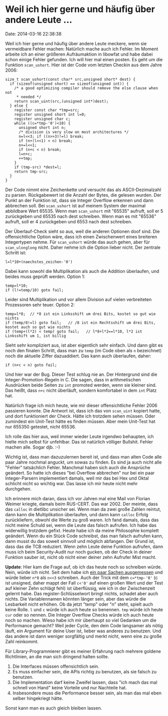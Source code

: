 Weil ich hier gerne und häufig über andere Leute \...
=====================================================

Date: 2014-03-16 22:38:38

Weil ich hier gerne und häufig über andere Leute meckere, wenn sie
vermeidbare Fehler machen: Natürlich mache auch ich Fehler. Im Moment
arbeite ich an einer größeren Aufräumaktion in libowfat und habe dabei
schon einige Fehler gefunden. Ich will hier mal einen posten. Es geht um
die Funktion `scan_ushort`. Hier ist der Code vom letzten Checkin aus
dem Jahre 2006:

    size_t scan_ushort(const char* src,unsigned short* dest) {
      if (sizeof(unsigned short) == sizeof(unsigned int)) {
        /* a good optimizing compiler should remove the else clause when not
         * needed */
        return scan_uint(src,(unsigned int*)dest);
      } else {
        register const char *tmp=src;
        register unsigned short int l=0;
        register unsigned char c;
        while ((c=*tmp-'0')<10) {
          unsigned short int n;
          /* division is very slow on most architectures */
          n=l<<3; if ((n>>3)!=l) break;
          if (n+(l<<1) < n) break;
          n+=l<<1;
          if (n+c < n) break;
          l=n+c;
          ++tmp;
        }
        if (tmp-src) *dest=l;
        return tmp-src;
      }
    }

Der Code nimmt eine Zeichenkette und versucht das als ASCII-Dezimalzahl
zu parsen. Rückgabewert ist die Anzahl der Bytes, die gelesen wurden.
Der Punkt an der Funktion ist, dass sie Integer Overflow erkennen und
dann abbrechen soll. Bei `scan_ushort` ist auf meinem System der maximal
abbildbare Wert 65535. Wenn man `scan_ushort` mit \"65535\" aufruft,
soll er 5 zurückgeben und 65535 nach dest schreiben. Wenn man es mit
\"65536\" aufruft, soll er 4 zurückgeben und 6553 nach dest schreiben.

Der Überlauf-Check sieht so aus, weil die anderen Optionen doof sind.
Die offensichtliche Option wäre, dass ich einen Zwischenwert eines
breiteren Integertypen nehme. Für `scan_ushort` würde das auch gehen,
aber für `scan_ulonglong` nicht. Daher nehme ich die Option lieber
nicht. Der zentrale Schritt ist:

    l=l*10+(naechstes_zeichen-'0')

Dabei kann sowohl die Multiplikation als auch die Addition überlaufen,
und beides muss geprüft werden. Option 1:

    temp=l*10;
    if (l!=temp/10) goto fail;

Leider sind Multiplikation und vor allem Division auf vielen
verbreiteten Prozessoren sehr teuer. Option 2:

    temp=l*8;  // *8 ist ein Linksshift um drei Bits, kostet so gut wie nichts
    if (temp/8!=l) goto fail;   // /8 ist ein Rechtsshift um drei Bits, kostet auch so gut wie nichts
    if (temp+(l*2) < temp) goto fail;   // l*8+l*2==l*10, l*2 ist Linksshift um 1, ist billig

Sieht sehr kompliziert aus, ist aber eigentlich sehr einfach. Und dann
gibt es noch den finalen Schritt, dass man zu `temp` (im Code oben als
`n` bezeichnet) noch die aktuelle Ziffer dazuaddiert. Das kann auch
überlaufen, daher:

    if (n+c < n) goto fail;

Und hier war der Bug. Dieser Test schlug nie an. Der Hintergrund sind
die Integer-Promotion-Regeln in C. Die sagen, dass in arithmetischen
Ausdrücken beide Seiten zu `int` promoted werden, wenn sie kleiner sind.
Das heißt, dass `n+c` nicht überläuft, sondern komfortabel in dem `int`
Platz hat.

Natürlich frage ich mich heute, wie mir dieser offensichtliche Fehler
2006 passieren konnte. Die Antwort ist, dass ich das von `scan_uint`
kopiert hatte, und dort funktioniert der Check. Hätte ich trotzdem sehen
müssen. Oder zumindest ein Unit-Test hätte es finden müssen. Aber mein
Unit-Test hat nur 655350 getestet, nicht 65536.

Ich rolle das hier aus, weil immer wieder Leute irgendwo behaupten, ich
hielte mich selbst für unfehlbar. Das ist natürlich völliger Bullshit.
Fehler machen alle. Sogar djb. :-)

Wichtig ist, dass man dazuzulernen bereit ist, und dass man alten Code
alle paar Jahre nochmal anguckt, um sowas zu finden. Es sind ja auch
nicht alle \"Fehler\" tatsächlich Fehler. Manchmal haben sich auch die
Ansprüche geändert. So hatte ich dieses \"bei Overflow abbrechen\" nur
bei ein paar Integer-Parsern implementiert damals, weil mir das bei Hex
und Oktal schlicht nicht so wichtig war. Das lasse ich mir heute nicht
mehr durchgehen.

Ich erinnere mich daran, dass ich vor Jahren mal eine Mail von Florian
Weimer kriegte, damals beim RUS-CERT. Das war 2002. Der meinte, dass das
`calloc` in dietlibc unsicher sei. Wenn man da zwei große Zahlen
reintut, dann kann die Multiplikation überlaufen, und dann kann `calloc`
Erfolg zurückliefern, obwohl die Werte zu groß waren. Ich fand damals,
dass das nicht meine Schuld sei, wenn die Leute das falsch aufrufen. Ich
habe das widerwillig trotzdem gefixt. Heute habe ich da meine
Philosophie komplett geändert. Wenn du ein Stück Code schreibst, das man
falsch aufrufen kann, dann musst du das soweit sinnvoll und möglich
abfangen. Der Grund ist, dass das die TCB reduziert. Wenn zehn Leute
deine Funktion aufrufen, dann muss ich beim Security-Audit nur noch
gucken, ob der Check in deiner Funktion sauber ist, nicht ob nicht einer
deiner zehn Aufrufer Mist macht.

**Update**: Hier kam die Frage auf, ob ich das heute noch so schreiben
würde. Nein, würde ich nicht. Seit dem habe ich [ein paar Sachen
ausgemessen](http://www.fefe.de/source-code-optimization.pdf) und würde
lieber `n*8` als `n<<3` schreiben. Auch der Trick mit dem `c=*tmp-'0'`
(c ist unsigned, daher mappt der Fall `c<'0'` auf einen großen Wert und
der Test auf kleiner Zehn schlägt fehl) ist überflüssig, wie ich in der
Zwischenzeit gelernt habe. Das register-Schlüsselwort bringt nichts,
schadet aber auch nichts. Die Variablennamen könnten länger sein, aber
das würde die Lesbarkeit nicht erhöhen. Ob da jetzt \"temp\" oder \"n\"
steht, spielt auch keine Rolle. `l` und `c` würde ich auch heute so
benennen. `tmp` würde ich heute `cur` oder so nennen. Die Integer
Overflow Checks würde ich auch heute noch so machen. Wieso habe ich mir
überhaupt so viel Gedanken um die Performance gemacht? Weil jeder Cycle,
den dein Code langsamer als nötig läuft, ein Argument für deine User
ist, lieber was anderes zu benutzen. Und das andere ist dann weniger
sorgfältig und merkt nicht, wenn eine zu große Zahl reinkommt.

Für Library-Programmierer gibt es meiner Erfahrung nach mehrere goldene
Richtlinien, an die man sich dringend halten sollte.

1.  Die Interfaces müssen offensichtlich sein.
2.  Es muss einfacher sein, die APIs richtig zu benutzen, als sie falsch
    zu benutzen.
3.  Die Implementation darf keine Zweifel lassen, dass \"ich mach das
    mal schnell von Hand\" keine Vorteile und nur Nachteile hat.
4.  Insbesondere muss die Performance besser sein, als man das mal eben
    selber hingekriegt hätte.

Sonst kann man es auch gleich bleiben lassen.
